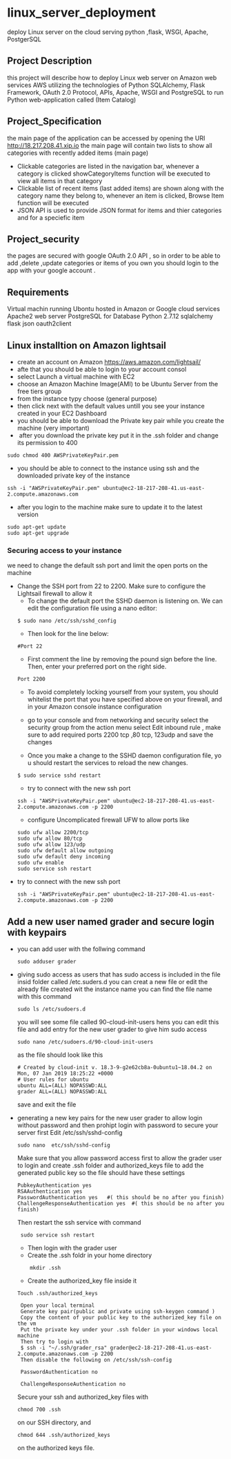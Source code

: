 # linux_server_deployment
deploy Linux server on the cloud serving python ,flask, WSGI, Apache, PostgerSQL

## Project Description
 this project will describe how to deploy Linux web server on Amazon web services AWS utilizing the technologies of Python SQLAlchemy, Flask Framework, OAuth 2.0 Protocol, APIs, Apache, WSGI and  PostgreSQL to run Python web-application  called (Item Catalog)

## Project_Specification
the main page of the application can be accessed by opening the URI http://18.217.208.41.xip.io 
the main page will contain two lists to  show all categories with recently added items  (main page)
- Clickable categories are listed in the navigation bar,
whenever a category is clicked showCategoryItems  function will be executed to view all items in that category
- Clickable list of recent items (last added items) are shown along with the category name
they belong to, whenever an item is clicked, Browse Item function will be executed
- JSON API is used to provide JSON format for items and thier categories and for a speciefic item

## Project_security
the pages are secured with google OAuth 2.0 API , so in order to be able to add ,delete ,update categories or items of you own you should login to the app with your google account . 


## Requirements
Virtual machin running Ubontu hosted in Amazon or Google cloud services
Apache2 web server
PostgreSQL for Database 
Python 2.7.12
sqlalchemy
flask
json
oauth2client

## Linux installtion on Amazon lightsail
- create an account on Amazon https://aws.amazon.com/lightsail/
- afte that you should be able to login to your account consol
- select Launch a virtual machine with EC2 
- choose an Amazon Machine Image(AMI) to be Ubuntu Server from the free tiers group
- from the instance typy choose (general purpose)
- then click next with the default values untill you see your instance created in your EC2 Dashboard
- you should be able to download the Private key pair while you create the machine (very important)
-  after you download the private key put it in the .ssh folder and change its permission to 400
```
sudo chmod 400 AWSPrivateKeyPair.pem
```
* you should be able  to connect to the instance using ssh and the downloaded private key of the instance 
```
ssh -i "AWSPrivateKeyPair.pem" ubuntu@ec2-18-217-208-41.us-east-2.compute.amazonaws.com
```

* after you login to the machine make sure to update it to the latest version 
```
sudo apt-get update
sudo apt-get upgrade
```
### Securing access to your instance
we need to change the default ssh port and limit the open ports on the machine 
- Change the SSH port from 22 to 2200. Make sure to configure the Lightsail firewall to allow it
	* To change the default port the SSHD daemon is listening on. We can edit the configuration file using a nano editor:
	```
	$ sudo nano /etc/ssh/sshd_config
	```
	* Then look for the line below:
	```
	#Port 22
	```
	* First comment the line by removing the pound sign before the line. Then, enter your preferred port on the right side.
	```
	Port 2200
	```
	* To avoid completely locking yourself from your system, you should whitelist the port that you have specified above on your firewall, and in your Amazon console instance configuration  
	* go to your console and from networking and security select the security group
	from the action menu select Edit inbound rule , 
	make sure to add required ports 2200 tcp ,80 tcp, 123udp  and save the changes 

	* Once you make a change to the SSHD daemon configuration file, you should restart the services to reload the new changes.
	```
	$ sudo service sshd restart
	```
	* try to connect with the new ssh port 
	```
	ssh -i "AWSPrivateKeyPair.pem" ubuntu@ec2-18-217-208-41.us-east-2.compute.amazonaws.com -p 2200
	```
	* configure Uncomplicated firewall UFW to allow ports like
	```
	sudo ufw allow 2200/tcp
	sudo ufw allow 80/tcp 
	sudo ufw allow 123/udp 
	sudo ufw default allow outgoing
	sudo ufw default deny incoming
	sudo ufw enable 
	sudo service ssh restart
	```
- try to connect with the new ssh port 
	```
	ssh -i "AWSPrivateKeyPair.pem" ubuntu@ec2-18-217-208-41.us-east-2.compute.amazonaws.com -p 2200
	```

## Add a new user named grader and secure login with keypairs
- you can add user with the follwing command 
	```
	sudo adduser grader
	```
- giving sudo access 
	as users that has sudo access is included in the file insid folder called /etc.suders.d
	you can creat a new file or edit the already file created wit the instance name 
	you can find the file name with this command
	```
	sudo ls /etc/sudoers.d
	```
	you will see some file called 90-cloud-init-users
	hens you can edit this file and add entry for the new user grader to give him sudo access
	```
	sudo nano /etc/sudoers.d/90-cloud-init-users
	```

	as the file should look like this 
	```
	# Created by cloud-init v. 18.3-9-g2e62cb8a-0ubuntu1~18.04.2 on Mon, 07 Jan 2019 18:25:22 +0000
	# User rules for ubuntu
	ubuntu ALL=(ALL) NOPASSWD:ALL
	grader ALL=(ALL) NOPASSWD:ALL
	```
	save and exit the file 

- generating a new key pairs for the new user grader to allow login without password
  and then prohipt login with password to secure your server
  first Edit /etc/ssh/sshd-config  
	```
	sudo nano  etc/ssh/sshd-config
	```

	Make sure that you allow password access first to allow the grader user to login and create
	 .ssh folder and authorized_keys file to add the generated public key 
	 so the file should have these settings
	```	 
	PubkeyAuthentication yes
	RSAAuthentication yes
	PasswordAuthentication yes   #( this should be no after you finish)
	ChallengeResponseAuthentication yes  #( this should be no after you finish)
	```
	Then restart the ssh service with command
	```
	 sudo service ssh restart
	 ```
	- Then login with the grader user 
    - Create the .ssh foldr in your home directory
    ```
    	mkdir .ssh
	```
    - Create the authorized_key file inside it
	```
    Touch .ssh/authorized_keys
	```
       Open your local terminal 
       Generate key pair(public and private using ssh-keygen command )
       Copy the content of your public key to the authorized_key file on the vm
	   Put the private key under your .ssh folder in your windows local machine 
       Then try to login with 
       $ ssh -i "~/.ssh/grader_rsa" grader@ec2-18-217-208-41.us-east-2.compute.amazonaws.com -p 2200
	   Then disable the following on /etc/ssh/ssh-config

	   PasswordAuthentication no  

	   ChallengeResponseAuthentication no

    Secure your ssh and authorized_key files with 
	```
 	chmod 700 .ssh
 	```
 	on our SSH directory, and
 	```
	chmod 644 .ssh/authorized_keys
	```
	on the authorized keys file.
	



